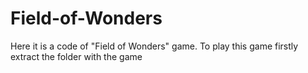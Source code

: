 # Field-of-Wonders
Here it is a code of "Field of Wonders" game.
To play this game firstly extract the folder with the game
